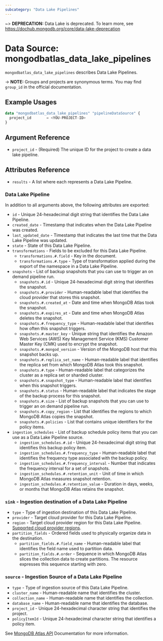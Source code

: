 ```yaml
---
subcategory: "Data Lake Pipelines"
---
```


~> **DEPRECATION:** Data Lake is deprecated. To learn more, see <https://dochub.mongodb.org/core/data-lake-deprecation>

# Data Source: mongodbatlas_data_lake_pipelines

`mongodbatlas_data_lake_pipelines` describes Data Lake Pipelines.

-> **NOTE:** Groups and projects are synonymous terms. You may find `group_id` in the official documentation.

## Example Usages


```terraform
data "mongodbatlas_data_lake_pipelines" "pipelineDataSource" {
  project_id       = <YOU-PROJECT-ID>
}
```

## Argument Reference

* `project_id` - (Required) The unique ID for the project to create a data lake pipeline.


## Attributes Reference
* `results` - A list where each represents a Data Lake Pipeline.

### Data Lake Pipeline

In addition to all arguments above, the following attributes are exported:

* `id` -  Unique 24-hexadecimal digit string that identifies the Data Lake Pipeline.
* `created_date` - Timestamp that indicates when the Data Lake Pipeline was created.
* `last_updated_date` - Timestamp that indicates the last time that the Data Lake Pipeline was updated.
* `state` - State of this Data Lake Pipeline.
* `transformations` - Fields to be excluded for this Data Lake Pipeline.
  * `transformations.#.field` - Key in the document.
  * `transformations.#.type` - Type of transformation applied during the export of the namespace in a Data Lake Pipeline.
* `snapshots` - List of backup snapshots that you can use to trigger an on demand pipeline run.
  * `snapshots.#.id` - Unique 24-hexadecimal digit string that identifies the snapshot.
  * `snapshots.#.provider` - Human-readable label that identifies the cloud provider that stores this snapshot.
  * `snapshots.#.created_at` - Date and time when MongoDB Atlas took the snapshot.
  * `snapshots.#.expires_at` - Date and time when MongoDB Atlas deletes the snapshot.
  * `snapshots.#.frequency_type` - Human-readable label that identifies how often this snapshot triggers.
  * `snapshots.#.master_key` - Unique string that identifies the Amazon Web Services (AWS) Key Management Service (KMS) Customer Master Key (CMK) used to encrypt the snapshot.
  * `snapshots.#.mongod_version` - Version of the MongoDB host that this snapshot backs up.
  * `snapshots.#.replica_set_name` - Human-readable label that identifies the replica set from which MongoDB Atlas took this snapshot.
  * `snapshots.#.type` - Human-readable label that categorizes the cluster as a replica set or sharded cluster.
  * `snapshots.#.snapshot_type` - Human-readable label that identifies when this snapshot triggers.
  * `snapshots.#.status` - Human-readable label that indicates the stage of the backup process for this snapshot.
  * `snapshots.#.size` - List of backup snapshots that you can use to trigger an on demand pipeline run.
  * `snapshots.#.copy_region` - List that identifies the regions to which MongoDB Atlas copies the snapshot.
  * `snapshots.#.policies` - List that contains unique identifiers for the policy items.
* `ingestion_schedules` - List of backup schedule policy items that you can use as a Data Lake Pipeline source.
  * `ingestion_schedules.#.id` - Unique 24-hexadecimal digit string that identifies this backup policy item.
  * `ingestion_schedules.#.frequency_type` - Human-readable label that identifies the frequency type associated with the backup policy.
  * `ingestion_schedules.#.frequency_interval` - Number that indicates the frequency interval for a set of snapshots.
  * `ingestion_schedules.#.retention_unit` - Unit of time in which MongoDB Atlas measures snapshot retention.
  * `ingestion_schedules.#.retention_value` - Duration in days, weeks, or months that MongoDB Atlas retains the snapshot.

### `sink` - Ingestion destination of a Data Lake Pipeline
* `type` - Type of ingestion destination of this Data Lake Pipeline.
* `provider` - Target cloud provider for this Data Lake Pipeline.
* `region` - Target cloud provider region for this Data Lake Pipeline. [Supported cloud provider regions](https://www.mongodb.com/docs/datalake/limitations).
* `partition_fields` - Ordered fields used to physically organize data in the destination.
  * `partition_fields.#.field_name` - Human-readable label that identifies the field name used to partition data.
  * `partition_fields.#.order` - Sequence in which MongoDB Atlas slices the collection data to create partitions. The resource expresses this sequence starting with zero.
### `source` - Ingestion Source of a Data Lake Pipeline
* `type` - Type of ingestion source of this Data Lake Pipeline.
* `cluster_name` - Human-readable name that identifies the cluster.
* `collection_name` - Human-readable name that identifies the collection.
* `database_name` - Human-readable name that identifies the database.
* `project_id` - Unique 24-hexadecimal character string that identifies the project.
* `policyItemId` - Unique 24-hexadecimal character string that identifies a policy item.

See [MongoDB Atlas API](https://www.mongodb.com/docs/atlas/reference/api-resources-spec/#tag/Data-Lake-Pipelines) Documentation for more information.
